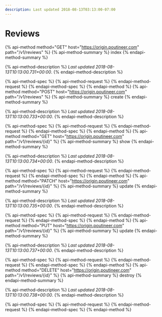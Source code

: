 ```yaml
---
description: Last updated 2018-08-13T03:13:00-07:00
---
```


# Reviews

{% api-method method="GET" host="https://origin.poutineer.com" path="/v1/reviews" %}
  {% api-method-summary %}
    index
  {% endapi-method-summary %}

  {% api-method-description %}
    *Last updated <time time="2018-08-13T10:13:00.731+00:00">2018-08-13T10:13:00.731+00:00</time>*.
  {% endapi-method-description %}

  {% api-method-spec %}
    {% api-method-request %}
    {% endapi-method-request %}
  {% endapi-method-spec %}
{% endapi-method %}
{% api-method method="POST" host="https://origin.poutineer.com" path="/v1/reviews" %}
  {% api-method-summary %}
    create
  {% endapi-method-summary %}

  {% api-method-description %}
    *Last updated <time time="2018-08-13T10:13:00.733+00:00">2018-08-13T10:13:00.733+00:00</time>*.
  {% endapi-method-description %}

  {% api-method-spec %}
    {% api-method-request %}
    {% endapi-method-request %}
  {% endapi-method-spec %}
{% endapi-method %}
{% api-method method="GET" host="https://origin.poutineer.com" path="/v1/reviews/{id}" %}
  {% api-method-summary %}
    show
  {% endapi-method-summary %}

  {% api-method-description %}
    *Last updated <time time="2018-08-13T10:13:00.734+00:00">2018-08-13T10:13:00.734+00:00</time>*.
  {% endapi-method-description %}

  {% api-method-spec %}
    {% api-method-request %}
    {% endapi-method-request %}
  {% endapi-method-spec %}
{% endapi-method %}
{% api-method method="PATCH" host="https://origin.poutineer.com" path="/v1/reviews/{id}" %}
  {% api-method-summary %}
    update
  {% endapi-method-summary %}

  {% api-method-description %}
    *Last updated <time time="2018-08-13T10:13:00.735+00:00">2018-08-13T10:13:00.735+00:00</time>*.
  {% endapi-method-description %}

  {% api-method-spec %}
    {% api-method-request %}
    {% endapi-method-request %}
  {% endapi-method-spec %}
{% endapi-method %}
{% api-method method="PUT" host="https://origin.poutineer.com" path="/v1/reviews/{id}" %}
  {% api-method-summary %}
    update
  {% endapi-method-summary %}

  {% api-method-description %}
    *Last updated <time time="2018-08-13T10:13:00.737+00:00">2018-08-13T10:13:00.737+00:00</time>*.
  {% endapi-method-description %}

  {% api-method-spec %}
    {% api-method-request %}
    {% endapi-method-request %}
  {% endapi-method-spec %}
{% endapi-method %}
{% api-method method="DELETE" host="https://origin.poutineer.com" path="/v1/reviews/{id}" %}
  {% api-method-summary %}
    destroy
  {% endapi-method-summary %}

  {% api-method-description %}
    *Last updated <time time="2018-08-13T10:13:00.738+00:00">2018-08-13T10:13:00.738+00:00</time>*.
  {% endapi-method-description %}

  {% api-method-spec %}
    {% api-method-request %}
    {% endapi-method-request %}
  {% endapi-method-spec %}
{% endapi-method %}
